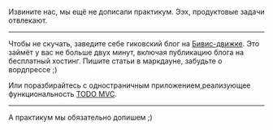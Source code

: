 Извините нас, мы ещё не дописали практикум. Ээх, продуктовые задачи отвлекают.

----

Чтобы не скучать, заведите себе гиковский блог на [Бивис-движке](http://github.com/bevis-ui/bevis-blog).
Это займёт у вас не больше двух минут, включая публикацию блога на бесплатный хостинг. Пишите статьи в маркдауне, забудьте о вордпрессе ;)

Или поразбирайтесь с одностраничным приложением,реализующее функциональность [TODO MVC](http://github.com/bevis-ui/bevis-todo).

----

А практикум мы обязательно допишем ;)



